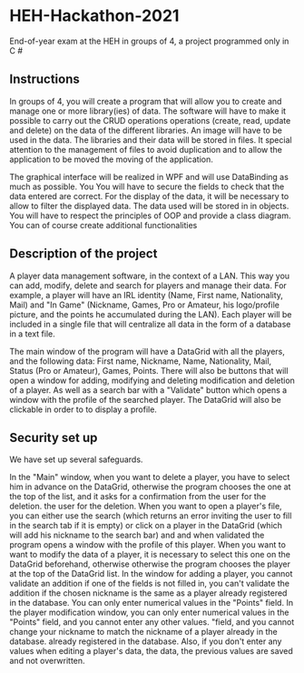 # HEH-Hackathon-2021
 End-of-year exam at the HEH in groups of 4, a project programmed only in C #

## Instructions
In groups of 4, you will create a program that will allow you to create and manage one or more
library(ies) of data. The software will have to make it possible to carry out the CRUD operations
operations (create, read, update and delete) on the data of the different libraries. An image will have to be
used in the data. The libraries and their data will be stored in files. It
special attention to the management of files to avoid duplication and to allow the application to be moved
the moving of the application.


The graphical interface will be realized in WPF and will use DataBinding as much as possible. You
You will have to secure the fields to check that the data entered are correct. For the display of the
data, it will be necessary to allow to filter the displayed data. The data used will be stored in
in objects. You will have to respect the principles of OOP and provide a class diagram.
You can of course create additional functionalities

## Description of the project

A player data management software, in the context of a LAN.
This way you can add, modify, delete and search for players and manage their data.
For example, a player will have an IRL identity (Name, First name, Nationality, Mail) and "In Game" (Nickname,
Games, Pro or Amateur, his logo/profile picture, and the points he accumulated during the LAN).
Each player will be included in a single file that will centralize all data in the form of
a database in a text file.

The main window of the program will have a DataGrid with all the players, and
the following data: First name, Nickname, Name, Nationality, Mail, Status (Pro or Amateur), Games, Points.
There will also be buttons that will open a window for adding, modifying and deleting
modification and deletion of a player. As well as a search bar with a "Validate" button
which opens a window with the profile of the searched player. The DataGrid will also be clickable in order to
to display a profile.

## Security set up
We have set up several safeguards.

In the "Main" window, when you want to delete a player, you have to select him in advance on the
DataGrid, otherwise the program chooses the one at the top of the list, and it asks for a confirmation from the user for the deletion.
the user for the deletion. When you want to open a player's file, you can either use the
search (which returns an error inviting the user to fill in the search tab if it is empty)
or click on a player in the DataGrid (which will add his nickname to the search bar) and
and when validated the program opens a window with the profile of this player. When you want to
want to modify the data of a player, it is necessary to select this one on the DataGrid beforehand, otherwise
otherwise the program chooses the player at the top of the DataGrid list.
In the window for adding a player, you cannot validate an addition if one of the fields is not filled in,
you can't validate the addition if the chosen nickname is the same as a player already registered in the
database. You can only enter numerical values in the "Points" field.
In the player modification window, you can only enter numerical values in the "Points" field, and you cannot enter any other values.
"field, and you cannot change your nickname to match the nickname of a player already in the database.
already registered in the database. Also, if you don't enter any values when editing a player's data, the
data, the previous values are saved and not overwritten.

